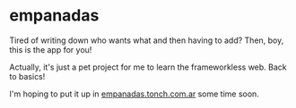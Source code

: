 empanadas
=========

Tired of writing down who wants what and then having to add? Then, boy, this is the app for you!

Actually, it's just a pet project for me to learn the frameworkless web. Back to basics!

I'm hoping to put it up in [empanadas.tonch.com.ar](http://empanadas.tonch.com.ar) some time soon.
